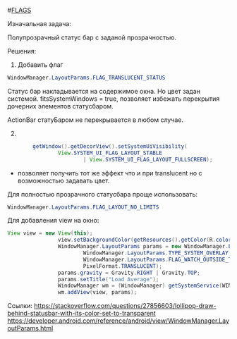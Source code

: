  #[FLAGS](https://developer.android.com/reference/android/view/WindowManager.LayoutParams.html)
 
Изначальная задача:

Полупрозрачный статус бар с заданой прозрачностью.

Решения:
1. Добавить флаг
```java
WindowManager.LayoutParams.FLAG_TRANSLUCENT_STATUS
```

Статус бар накладывается на содержимое окна. Но цвет задан системой.
fitsSystemWindows =  true, позволяет избежать перекрытия дочерних элементов статусбаром.

ActionBar статуБаром не перекрывается в любом случае.

2.
```java
        getWindow().getDecorView().setSystemUiVisibility(
                View.SYSTEM_UI_FLAG_LAYOUT_STABLE
                        | View.SYSTEM_UI_FLAG_LAYOUT_FULLSCREEN);
```
- позволяет получить тот же эффект что и при translucent но с возможностью задавать цвет.

Для полностью прозрачного статусбара проще использовать:
```java
WindowManager.LayoutParams.FLAG_LAYOUT_NO_LIMITS
```
Для добавления view на окно:

```java
View view = new View(this);
                view.setBackgroundColor(getResources().getColor(R.color.colorPrimaryDark));
                WindowManager.LayoutParams params = new WindowManager.LayoutParams(LayoutParams.MATCH_PARENT,50,
                        WindowManager.LayoutParams.TYPE_SYSTEM_OVERLAY,
                        WindowManager.LayoutParams.FLAG_WATCH_OUTSIDE_TOUCH,
                        PixelFormat.TRANSLUCENT);
                params.gravity = Gravity.RIGHT | Gravity.TOP;
                params.setTitle("Load Average");
                WindowManager wm = (WindowManager) getSystemService(WINDOW_SERVICE);
                wm.addView(view, params);
```

Ссылки:
https://stackoverflow.com/questions/27856603/lollipop-draw-behind-statusbar-with-its-color-set-to-transparent
https://developer.android.com/reference/android/view/WindowManager.LayoutParams.html
